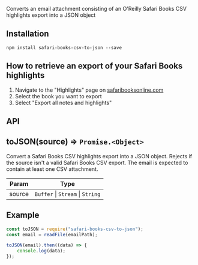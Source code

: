 Converts an email attachment consisting of an O'Reilly Safari Books CSV highlights export into a JSON object

## Installation

```
npm install safari-books-csv-to-json --save
```

## How to retrieve an export of your Safari Books highlights

1. Navigate to the "Highlights" page on [safaribooksonline.com](https://www.safaribooksonline.com)
2. Select the book you want to export
3. Select "Export all notes and highlights"

## API

## toJSON(source) ⇒ <code>Promise.&lt;Object&gt;</code>

Convert a Safari Books CSV highlights export into a JSON object.
Rejects if the source isn't a valid Safari Books CSV export. The email is
expected to contain at least one CSV attachment.

| Param  | Type                                                              |
| ------ | ----------------------------------------------------------------- |
| source | <code>Buffer</code> \| <code>Stream</code> \| <code>String</code> |

## Example

```js
const toJSON = require("safari-books-csv-to-json");
const email = readFile(emailPath);

toJSON(email).then((data) => {
	console.log(data);
});
```
